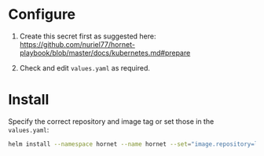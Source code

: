 # Configure

1. Create this secret first as suggested here: https://github.com/nuriel77/hornet-playbook/blob/master/docs/kubernetes.md#prepare

2. Check and edit `values.yaml` as required.

# Install

Specify the correct repository and image tag or set those in the `values.yaml`:
```sh
helm install --namespace hornet --name hornet --set="image.repository=localhost:32000/gohornet/hornet" --set image.tag="v0.2.9" ./
```
